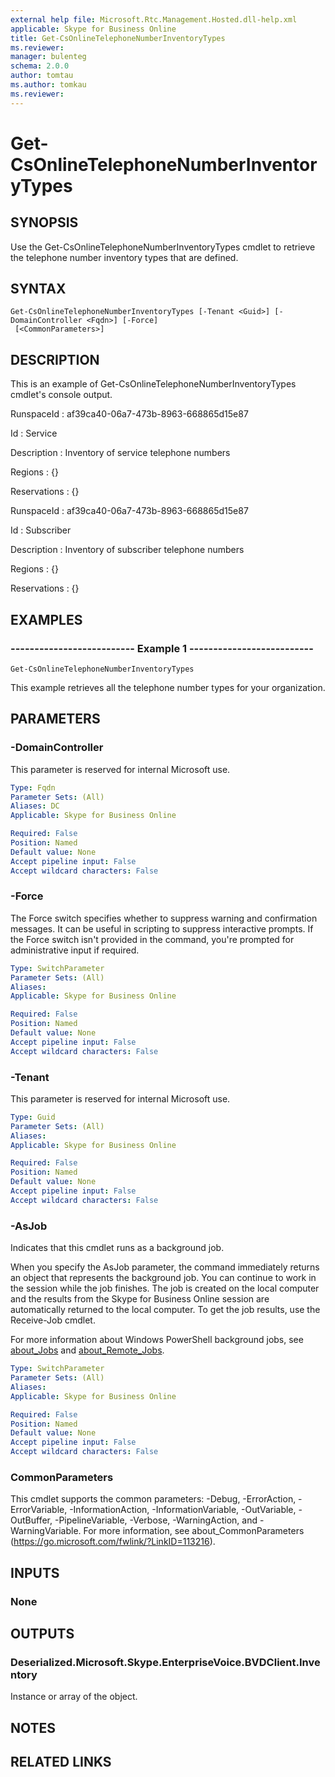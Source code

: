```yaml
---
external help file: Microsoft.Rtc.Management.Hosted.dll-help.xml 
applicable: Skype for Business Online
title: Get-CsOnlineTelephoneNumberInventoryTypes
ms.reviewer: 
manager: bulenteg
schema: 2.0.0
author: tomtau
ms.author: tomkau
ms.reviewer:
---
```


# Get-CsOnlineTelephoneNumberInventoryTypes

## SYNOPSIS
Use the Get-CsOnlineTelephoneNumberInventoryTypes cmdlet to retrieve the telephone number inventory types that are defined.

## SYNTAX

```
Get-CsOnlineTelephoneNumberInventoryTypes [-Tenant <Guid>] [-DomainController <Fqdn>] [-Force]
 [<CommonParameters>]
```

## DESCRIPTION
This is an example of Get-CsOnlineTelephoneNumberInventoryTypes cmdlet's console output.

RunspaceId : af39ca40-06a7-473b-8963-668865d15e87

Id : Service

Description : Inventory of service telephone numbers

Regions : {}

Reservations : {}

RunspaceId : af39ca40-06a7-473b-8963-668865d15e87

Id : Subscriber

Description : Inventory of subscriber telephone numbers

Regions : {}

Reservations : {}

## EXAMPLES

### -------------------------- Example 1 --------------------------
```
Get-CsOnlineTelephoneNumberInventoryTypes
```

This example retrieves all the telephone number types for your organization.


## PARAMETERS

### -DomainController
This parameter is reserved for internal Microsoft use.

```yaml
Type: Fqdn
Parameter Sets: (All)
Aliases: DC
Applicable: Skype for Business Online

Required: False
Position: Named
Default value: None
Accept pipeline input: False
Accept wildcard characters: False
```

### -Force
The Force switch specifies whether to suppress warning and confirmation messages.
It can be useful in scripting to suppress interactive prompts.
If the Force switch isn't provided in the command, you're prompted for administrative input if required.

```yaml
Type: SwitchParameter
Parameter Sets: (All)
Aliases: 
Applicable: Skype for Business Online

Required: False
Position: Named
Default value: None
Accept pipeline input: False
Accept wildcard characters: False
```

### -Tenant
This parameter is reserved for internal Microsoft use.

```yaml
Type: Guid
Parameter Sets: (All)
Aliases: 
Applicable: Skype for Business Online

Required: False
Position: Named
Default value: None
Accept pipeline input: False
Accept wildcard characters: False
```

### -AsJob
Indicates that this cmdlet runs as a background job.

When you specify the AsJob parameter, the command immediately returns an object that represents the background job. You can continue to work in the session while the job finishes. The job is created on the local computer and the results from the Skype for Business Online session are automatically returned to the local computer. To get the job results, use the Receive-Job cmdlet.

For more information about Windows PowerShell background jobs, see [about_Jobs](https://docs.microsoft.com/powershell/module/microsoft.powershell.core/about/about_jobs?view=powershell-6) and [about_Remote_Jobs](https://docs.microsoft.com/powershell/module/microsoft.powershell.core/about/about_remote_jobs?view=powershell-6).

```yaml
Type: SwitchParameter
Parameter Sets: (All)
Aliases: 
Applicable: Skype for Business Online

Required: False
Position: Named
Default value: None
Accept pipeline input: False
Accept wildcard characters: False
```

### CommonParameters
This cmdlet supports the common parameters: -Debug, -ErrorAction, -ErrorVariable, -InformationAction, -InformationVariable, -OutVariable, -OutBuffer, -PipelineVariable, -Verbose, -WarningAction, and -WarningVariable. For more information, see about_CommonParameters (https://go.microsoft.com/fwlink/?LinkID=113216).

## INPUTS

### None


## OUTPUTS

### Deserialized.Microsoft.Skype.EnterpriseVoice.BVDClient.Inventory
Instance or array of the object.

## NOTES

## RELATED LINKS

